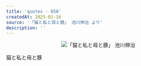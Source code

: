 ```yaml
---
title: 'quotes - 058'
createdAt: 2025-01-16
source: '「猫と私と母と豚」 池川伸治 より'
description: ''
---
```

<div style="display:flex;justify-content: center; margin-bottom:1em;">
<img src="https://i.gyazo.com/ba4f73f08f9dffc715b534284b8fc292.jpg" alt="「猫と私と母と豚」 池川伸治" 
    style="max-width:450px;">
</div>
猫と私と母と豚